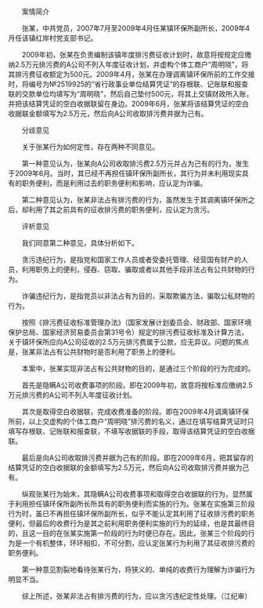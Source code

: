 　　案情简介

　　张某，中共党员，2007年7月至2009年4月任某镇环保所副所长，2009年4月任该镇红岸村党支部书记。

　　2009年初，张某在负责编制该镇年度排污费征收计划时，故意将按规定应缴纳2.5万元排污费的A公司不列入年度征收计划，并虚构个体工商户“周明晓”，将其排污费征收额定为500元。2009年4月，张某在办理调离镇环保所前的工作交接时，将编号为№2519925的“省行政事业单位结算凭证”的存根联、记账联和报查联的交款单位均填写为“周明晓”，然后自己垫付500元，将其上交镇财政所入账，并把该结算凭证的空白收据联留在身边。2009年6月，张某将该结算凭证的空白收据联金额填写为2.5万元，然后向A公司收取排污费并据为己有。

　　分歧意见

　　关于张某行为如何定性，存在两种不同意见。

　　第一种意见认为，张某向A公司收取排污费2.5万元并占为己有的行为，发生于2009年6月。当时，其已经不再担任镇环保所副所长，其行为并未利用现实具有的职务便利，而是利用过去的职务便利和影响，应认定为诈骗。

　　第二种意见认为，张某非法占有排污费的行为，虽然发生于其调离镇环保所之后，却利用了其之前具有的征收排污费的职务便利，应认定为贪污。

　　评析意见

　　我们同意第二种意见，具体分析如下。

　　贪污违纪行为，是指党和国家工作人员或者受委托管理、经营国有财产的人员，利用职务上的便利，侵吞、窃取、骗取或者以其他手段非法占有公共财物的行为。

　　诈骗违纪行为，是指党员以非法占有为目的，采取欺骗方法，骗取公私财物的行为。

　　按照《排污费征收标准管理办法》（国家发展计划委员会、财政部、国家环境保护总局、国家经济贸易委员会第31号令）规定的排污费征收标准及计算方法，关于镇环保所应向A公司征收的2.5万元排污费属于公款，应无异议。问题的焦点是，张某非法占有公共财物时是否利用了职务上的便利。

　　本案中，张某实现非法占有公共财物的目的，是通过三个阶段的行为完成的。

　　首先是隐瞒A公司收费事项的阶段。即在2009年初，故意将按标准应缴纳2.5万元排污费的A公司不列入年度征收计划。

　　其次是取得空白收据联，完成收费准备的阶段。即在2009年4月调离镇环保所前，以上交虚构的个体工商户“周明晓”排污费的名义，通过在填写结算凭证时只填写存根联、记账联和报查联，不填写收据联的手段，取得该结算凭证的空白收据联。

　　最后是向A公司收取排污费并据为己有的阶段。即在2009年6月，把其留存的结算凭证的空白收据联的金额填写为2.5万元，然后向A公司收取排污费并据为己有。

　　纵观张某行为始末，其隐瞒A公司收费事项和取得空白收据联的行为，显然属于利用担任镇环保所副所长所具有的职务便利而实施的行为。张某在实施第三阶段行为时，虽已不再担任镇环保所副所长，似乎不能认定其利用了征收排污费的职务便利，但最后的收费行为是其之前利用职务便利实施的行为的延续，也是其最终目的，且这一目的在张某实施第一阶段的行为时便已存在。因此，张某三个阶段的行为是一个有机整体，环环相扣，不可分割，应认定张某行为利用了其征收排污费的职务便利。

　　第一种意见割裂地看待张某行为，将狭义的、单纯的收费行为理解为诈骗行为明显不当。

　　综上所述，张某非法占有排污费的行为，应以贪污违纪定性处理。（江纪审）